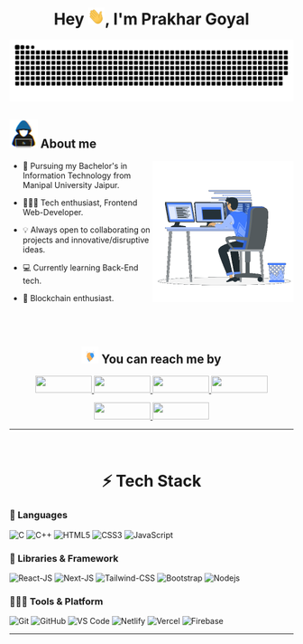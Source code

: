 <h1 align="center">Hey <img src="https://github.com/0xPrakharG/0xPrakharG/blob/main/resources/img/waving.gif?raw=true" width="30px" height="30px">, I'm Prakhar Goyal</h1>

<div align="center">
  <img  src="https://raw.githubusercontent.com/0xPrakharG/0xPrakharG/d00eda5acadf45a466bb57f22b4c02d3a0c58bfc/resources/img/gride-snake.svg" alt="snake" />
</div>

## <picture><img src = "https://github.com/0xPrakharG/0xPrakharG/blob/main/resources/img/about_me.gif?raw=true" width = 50px></picture> **About me**

<picture> <img align="right" src="https://github.com/0xPrakharG/0xPrakharG/blob/main/resources/img/Right_Side.gif?raw=true" width = 250px></picture>

* 📖 Pursuing my Bachelor's in Information Technology from Manipal University Jaipur. 

* 🧑🏻‍💻 Tech enthusiast, Frontend Web-Developer.

* 💡 Always open to collaborating on projects and innovative/disruptive ideas. 

* 💻 Currently learning Back-End tech.

* 🧱 Blockchain enthusiast.

<br>
<br>

<h2 align="center"><img src="https://github.com/0xPrakharG/0xPrakharG/blob/main/resources/img/handshake.gif?raw=true" width="30px" height="30px"> You can reach me by</h2>

<p align="center">
	<a href="https://www.linkedin.com/in/0xprakharg/" target="blank">
		<img src="https://img.shields.io/badge/LinkedIn-0077B5?style=for-the-badge&logo=linkedin&logoColor=white" width="100" height="30"/>
	</a>
	<a href="https://twitter.com/0xPrakharG" target="blank">
		<img src="https://img.shields.io/badge/Twitter-1DA1F2?style=for-the-badge&logo=twitter&logoColor=white" width="100" height="30"/>
	</a>
  <a href="https://portfolio-rose-kappa-96.vercel.app/" target="blank">
		<img src="https://img.shields.io/badge/portfolio-1AA260?style=for-the-badge&logo=About.me&logoColor=white" width="100" height="30"/>
	</a>
  <a href="mailto:prakhargoyal.3014@gmail.com" target="blank">
		<img src="https://img.shields.io/badge/Gmail-D14836?style=for-the-badge&logo=gmail&logoColor=white" width="100" height="30"/>
	</a>
  </p>
  <p align="center">
  <a href="https://instagram.com/azzar_budiyanto" target="blank">
    <img src="https://img.shields.io/badge/instagram-%23E4405F.svg?style=for-the-badge&logo=Instagram&logoColor=white" width="100" height="30"/>
  </a>
  <a href="https://wa.me/+919305325616" target="blank">
  <img src="https://img.shields.io/badge/whatsapp-4B7F1.svg?style=for-the-badge&logo=whatsapp&logoColor=white" width="100" height="30"/>
  </a>
</p>

<hr>
<br>

<h1 align="center">⚡ Tech Stack</h1>

<h3>🚀 Languages</h3>

![C](https://img.shields.io/badge/C-00599C?style=for-the-badge&logo=c&logoColor=white)
![C++](https://img.shields.io/badge/C%2B%2B-00599C?style=for-the-badge&logo=c%2B%2B&logoColor=white)
![HTML5](https://img.shields.io/badge/HTML5-E34F26?style=for-the-badge&logo=html5&logoColor=white)
![CSS3](https://img.shields.io/badge/CSS3-1572B6?style=for-the-badge&logo=css3&logoColor=white)
![JavaScript](https://img.shields.io/badge/JavaScript-323330?style=for-the-badge&logo=javascript&logoColor=F7DF1E)


<h3>🧩 Libraries & Framework</h3>

![React-JS](https://img.shields.io/badge/ReactJs-20232A?style=for-the-badge&logo=react&logoColor=61DAFB)
![Next-JS](https://img.shields.io/badge/Next.Js-00ffff?style=for-the-badge&logo=nextdotjs&logoColor=61DAFB)
![Tailwind-CSS](https://img.shields.io/badge/Tailwind-ff6666?style=for-the-badge&logo=tailwindcss&logoColor=61DAFB)
![Bootstrap](https://img.shields.io/badge/Bootstrap-563D7C?style=for-the-badge&logo=bootstrap&logoColor=white)
![Nodejs](https://img.shields.io/badge/Node.js-339933?style=for-the-badge&logo=nodedotjs&logoColor=white)


<h3>🧑🏻‍💻 Tools & Platform</h3>

![Git](https://img.shields.io/badge/Git-F05032?style=for-the-badge&logo=git&logoColor=white)
![GitHub](https://img.shields.io/badge/github-%23121011.svg?style=for-the-badge&logo=github&logoColor=white)
![VS Code](https://img.shields.io/badge/Visual_Studio_Code-0078D4?style=for-the-badge&logo=visual%20studio%20code&logoColor=white)
![Netlify](https://img.shields.io/badge/Netlify-00C7B7?style=for-the-badge&logo=netlify&logoColor=white)
![Vercel](https://img.shields.io/badge/Vercel-000000?style=for-the-badge&logo=vercel&logoColor=white)
![Firebase](https://img.shields.io/badge/Firebase-0099ff?style=for-the-badge&logo=firebase&logoColor=white)

<hr>
<br>